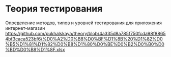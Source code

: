 # Теория тестирования
Определение методов, типов и уровней тестирования для приложения интернет-магазин https://github.com/pukhalskaya/theory/blob/4a335d8a785f750fcda98f88654bf3caca523bf6/%D0%A2%D0%B8%D0%BF%D1%8B%20%D1%82%D0%B5%D1%81%D1%82%D0%B8%D1%80%D0%BE%D0%B2%D0%B0%D0%BD%D0%B8%D1%8F.xlsx
